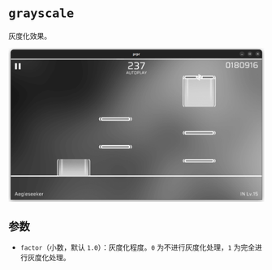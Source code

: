 # `grayscale`

灰度化效果。

![示例](image/grayscale.png)

## 参数

- `factor`（小数，默认 `1.0`）：灰度化程度。`0` 为不进行灰度化处理，`1` 为完全进行灰度化处理。
